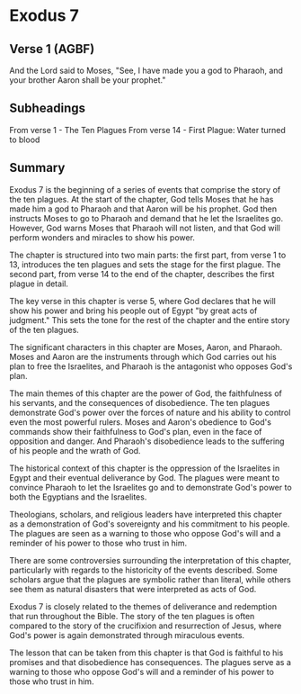 # Exodus 7

## Verse 1 (AGBF)

And the Lord said to Moses, "See, I have made you a god to Pharaoh, and your brother Aaron shall be your prophet."

## Subheadings

From verse 1 - The Ten Plagues
From verse 14 - First Plague: Water turned to blood

## Summary

Exodus 7 is the beginning of a series of events that comprise the story of the ten plagues. At the start of the chapter, God tells Moses that he has made him a god to Pharaoh and that Aaron will be his prophet. God then instructs Moses to go to Pharaoh and demand that he let the Israelites go. However, God warns Moses that Pharaoh will not listen, and that God will perform wonders and miracles to show his power.

The chapter is structured into two main parts: the first part, from verse 1 to 13, introduces the ten plagues and sets the stage for the first plague. The second part, from verse 14 to the end of the chapter, describes the first plague in detail.

The key verse in this chapter is verse 5, where God declares that he will show his power and bring his people out of Egypt "by great acts of judgment." This sets the tone for the rest of the chapter and the entire story of the ten plagues.

The significant characters in this chapter are Moses, Aaron, and Pharaoh. Moses and Aaron are the instruments through which God carries out his plan to free the Israelites, and Pharaoh is the antagonist who opposes God's plan.

The main themes of this chapter are the power of God, the faithfulness of his servants, and the consequences of disobedience. The ten plagues demonstrate God's power over the forces of nature and his ability to control even the most powerful rulers. Moses and Aaron's obedience to God's commands show their faithfulness to God's plan, even in the face of opposition and danger. And Pharaoh's disobedience leads to the suffering of his people and the wrath of God.

The historical context of this chapter is the oppression of the Israelites in Egypt and their eventual deliverance by God. The plagues were meant to convince Pharaoh to let the Israelites go and to demonstrate God's power to both the Egyptians and the Israelites.

Theologians, scholars, and religious leaders have interpreted this chapter as a demonstration of God's sovereignty and his commitment to his people. The plagues are seen as a warning to those who oppose God's will and a reminder of his power to those who trust in him.

There are some controversies surrounding the interpretation of this chapter, particularly with regards to the historicity of the events described. Some scholars argue that the plagues are symbolic rather than literal, while others see them as natural disasters that were interpreted as acts of God.

Exodus 7 is closely related to the themes of deliverance and redemption that run throughout the Bible. The story of the ten plagues is often compared to the story of the crucifixion and resurrection of Jesus, where God's power is again demonstrated through miraculous events.

The lesson that can be taken from this chapter is that God is faithful to his promises and that disobedience has consequences. The plagues serve as a warning to those who oppose God's will and a reminder of his power to those who trust in him.